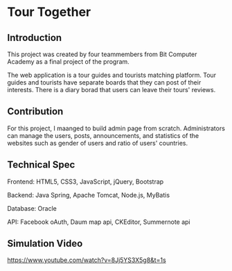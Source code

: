 # Tour Together

## Introduction
This project was created by four teammembers from Bit Computer Academy as a final project of the program.

The web application is a tour guides and tourists matching platform. Tour guides and tourists have separate boards that they can post of their interests. There is a diary borad that users can leave their tours' reviews.

## Contribution
For this project, I maanged to build admin page from scratch. Administrators can manage the users, posts, announcements, and statistics of the websites such as gender of users and ratio of users' countries. 

## Technical Spec
Frontend: HTML5, CSS3, JavaScript, jQuery, Bootstrap

Backend: Java Spring, Apache Tomcat, Node.js, MyBatis

Database: Oracle

API: Facebook oAuth, Daum map api, CKEditor, Summernote api

## Simulation Video
https://www.youtube.com/watch?v=8Jj5YS3X5g8&t=1s
